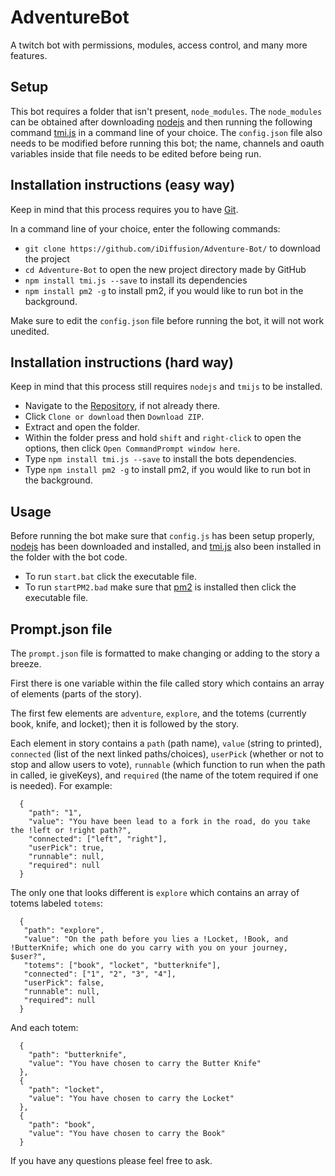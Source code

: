 # AdventureBot

A twitch bot with permissions, modules, access control, and many more features.

## Setup

This bot requires a folder that isn't present, `node_modules`. The `node_modules` can be obtained after downloading [nodejs](https://nodejs.org/en/) and then running the following command [tmi.js](https://docs.tmijs.org/) in a command line of your choice. The `config.json` file also needs to be modified before running this bot; the name, channels and oauth variables inside that file needs to be edited before being run.

## Installation instructions (easy way)

Keep in mind that this process requires you to have [Git](https://git-scm.com/).

In a command line of your choice, enter the following commands:

-   `git clone https://github.com/iDiffusion/Adventure-Bot/` to download the project
-   `cd Adventure-Bot` to open the new project directory made by GitHub
-   `npm install tmi.js --save` to install its dependencies
-   `npm install pm2 -g` to install pm2, if you would like to run bot in the background.

Make sure to edit the `config.json` file before running the bot, it will not work unedited.

## Installation instructions (hard way)

Keep in mind that this process still requires `nodejs` and `tmijs` to be installed.

-   Navigate to the [Repository](https://github.com/iDiffusion/Adventure-Bot), if not already there.
-   Click `Clone or download` then `Download ZIP`.
-   Extract and open the folder.
-   Within the folder press and hold `shift` and `right-click` to open the options, then click `Open CommandPrompt window here`.
-   Type `npm install tmi.js --save` to install the bots dependencies.
-   Type `npm install pm2 -g` to install pm2, if you would like to run bot in the background.

## Usage

Before running the bot make sure that `config.js` has been setup properly, [nodejs](https://nodejs.org/en/) has been downloaded and installed, and [tmi.js](https://docs.tmijs.org/) also been installed in the folder with the bot code.

-   To run `start.bat` click the executable file.
-   To run `startPM2.bad` make sure that [pm2](http://pm2.keymetrics.io/) is installed then click the executable file.

## Prompt.json file

The `prompt.json` file is formatted to make changing or adding to the story a breeze.

First there is one variable within the file called story which contains an array of elements (parts of the story).

The first few elements are `adventure`, `explore`, and the totems (currently book, knife, and locket); then it is followed by the story.

Each element in story contains a `path` (path name), `value` (string to printed), `connected` (list of the next linked paths/choices), `userPick` (whether or not to stop and allow users to vote), `runnable` (which function to run when the path in called, ie giveKeys), and `required` (the name of the totem required if one is needed). For example:
```
  {
    "path": "1",
    "value": "You have been lead to a fork in the road, do you take the !left or !right path?",
    "connected": ["left", "right"],
    "userPick": true,
    "runnable": null,
    "required": null
  }

```

The only one that looks different is `explore` which contains an array of totems labeled `totems`:
```
  {
   "path": "explore",
   "value": "On the path before you lies a !Locket, !Book, and !ButterKnife; which one do you carry with you on your journey, $user?",
   "totems": ["book", "locket", "butterknife"],
   "connected": ["1", "2", "3", "4"],
   "userPick": false,
   "runnable": null,
   "required": null
  }
```

And each totem:
```
  {
    "path": "butterknife",
    "value": "You have chosen to carry the Butter Knife"
  },
  {
    "path": "locket",
    "value": "You have chosen to carry the Locket"
  },
  {
    "path": "book",
    "value": "You have chosen to carry the Book"
  }
````

If you have any questions please feel free to ask.
